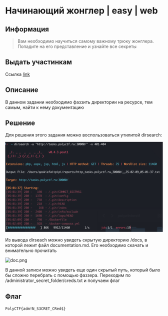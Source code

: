 # Начинающий жонглер | easy | web

## Информация
> Вам необходимо научиться самому важному трюку жонглера. Попадите на его представление и узнайте все секреты

## Выдать участинкам
Ссылка [link](http://tasks.polyctf.ru:30000/)

## Описание
В данном задании необходимо фаззить директории на ресурсе, тем самым, найти к нему документацию

## Решение
Для решения этого задания можно воспользоваться утилитой dirsearch:

![dirsearch.png](solve/dirsearch.png)

Из вывода dirseach можно увидеть скрытую директорию /docs, в которой лежит файл documentation.md. Его необходимо скачать и внимательно прочитать 

![doc.png](solve/doc.png)

В данной записи можно увидеть еще один скрытый путь, который было бы сложно перебрать с помощью фаззера. Переходим по /administrator_secret_folder/creds.txt и получаем флаг

## Флаг
`PolyCTF{adm!N_S3CRET_CRed$}`
